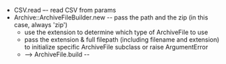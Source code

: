 * CSV.read –- read CSV from params
* Archive::ArchiveFileBuilder.new -- pass the path and the zip (in this case, always 'zip')
  * use the extension to determine which type of ArchiveFile to use
  * pass the extension & full filepath (including filename and extension) to initialize specific ArchiveFile subclass or raise ArgumentError
  * --> ArchiveFile.build -- 